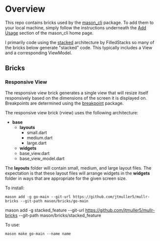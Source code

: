 # Overview
This repo contains bricks used by the [mason_cli](https://pub.dev/packages/mason_cli) package. To add them to your local machine, simply follow the instructions underneath the [Add Usage](https://pub.dev/packages/mason_cli#add-usage) section of the mason_cli home page.

I primarily code using the [stacked](https://pub.dev/packages/stacked) architecture by FilledStacks so many of the bricks below generate "stacked" code. This typically includes a View and a corresponding ViewModel.

## Bricks
### Responsive View
The responsive view brick generates a single view that will resize itself responsively based on the dimensions of the screen it is displayed on. Breakpoints are determined using the [breakpoint](https://pub.dev/packages/breakpoint) package.

The responsive view brick (rview) uses the following architecture:

 - **base**
	 - **layouts**
		 - small.dart
		 - medium.dart
		 - large.dart
	 - **widgets**
	 - base_view.dart
	 - base_view_model.dart

The **layouts** folder will contain small, medium, and large layout files. The expectation is that these layout files will arrange widgets in the **widgets** folder in ways that are appropriate for the given screen size.

To install:

    mason add -g go-main --git-url https://github.com/jtmuller5/mullr-bricks --git-path mason/bricks/go-main

mason add -g stacked_feature --git-url https://github.com/jtmuller5/mullr-bricks --git-path mason/bricks/stacked_feature
    
To use:

    mason make go-main --name name
